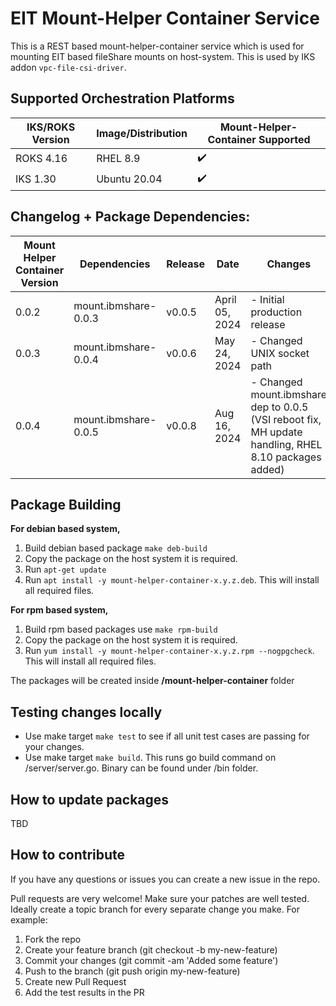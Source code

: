 # EIT Mount-Helper Container Service 

This is a REST based mount-helper-container service which is used for mounting EIT based fileShare mounts on host-system. This is used by IKS addon `vpc-file-csi-driver`.

## Supported Orchestration Platforms

| IKS/ROKS Version | Image/Distribution | Mount-Helper-Container Supported | 
|------|-------|--------|
| ROKS 4.16 | RHEL 8.9 | :heavy_check_mark: |
| IKS 1.30 | Ubuntu 20.04 | :heavy_check_mark: |

## Changelog + Package Dependencies:

| Mount Helper Container Version | Dependencies | Release | Date | Changes |
|------|-------|--------|--------|--------|
| 0.0.2 | mount.ibmshare-0.0.3 | v0.0.5 | April 05, 2024 | - Initial production release |
| 0.0.3 | mount.ibmshare-0.0.4 | v0.0.6 | May 24, 2024 | - Changed UNIX socket path |
| 0.0.4 | mount.ibmshare-0.0.5 | v0.0.8 | Aug 16, 2024 | - Changed mount.ibmshare dep to 0.0.5 (VSI reboot fix, MH update handling, RHEL 8.10 packages added) |

## Package Building

**For debian based system,**

1. Build debian based package `make deb-build`
2. Copy the package on the host system it is required.
3. Run `apt-get update`
4. Run `apt install -y mount-helper-container-x.y.z.deb`. This will install all required files.

**For rpm based system,**

1. Build rpm based packages use `make rpm-build`
2. Copy the package on the host system it is required.
3. Run `yum install -y mount-helper-container-x.y.z.rpm --nogpgcheck`. This will install all required files.

The packages will be created inside **/mount-helper-container** folder

## Testing changes locally

- Use make target `make test` to see if all unit test cases are passing for your changes.
- Use make target `make build`. This runs go build command on /server/server.go. Binary can be found under /bin folder.

## How to update packages
TBD

## How to contribute

If you have any questions or issues you can create a new issue in the repo.

Pull requests are very welcome! Make sure your patches are well tested. Ideally create a topic branch for every separate change you make. For example:

1. Fork the repo
2. Create your feature branch (git checkout -b my-new-feature)
3. Commit your changes (git commit -am 'Added some feature')
4. Push to the branch (git push origin my-new-feature)
5. Create new Pull Request
6. Add the test results in the PR
